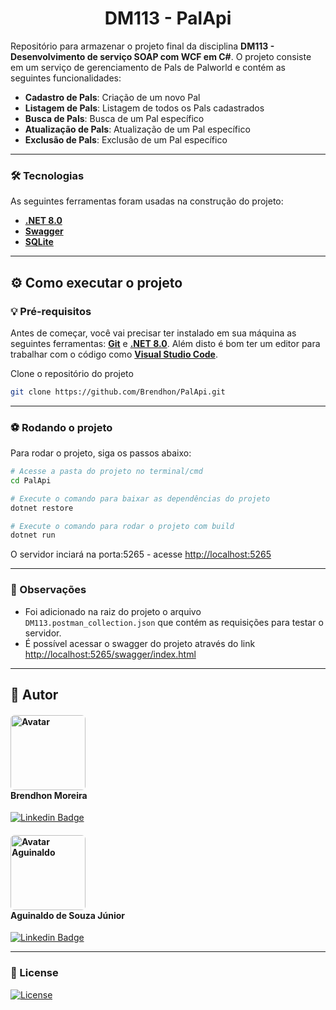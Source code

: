 <h1 align="center">DM113 - PalApi</h1>

Repositório para armazenar o projeto final da disciplina **DM113 - Desenvolvimento de serviço SOAP com WCF em C#**. O projeto consiste em um serviço de gerenciamento de Pals de Palworld e contém as seguintes funcionalidades:

- **Cadastro de Pals**: Criação de um novo Pal
- **Listagem de Pals**: Listagem de todos os Pals cadastrados
- **Busca de Pals**: Busca de um Pal específico
- **Atualização de Pals**: Atualização de um Pal específico
- **Exclusão de Pals**: Exclusão de um Pal específico

---

### 🛠 Tecnologias

As seguintes ferramentas foram usadas na construção do projeto:

- **[.NET 8.0](https://dotnet.microsoft.com/download/dotnet/8.0)**
- **[Swagger](https://swagger.io/)**
- **[SQLite](https://www.sqlite.org/index.html)**

---

## ⚙️ Como executar o projeto

### 💡 Pré-requisitos

Antes de começar, você vai precisar ter instalado em sua máquina as seguintes ferramentas:
**[Git](https://git-scm.com)** e **[.NET 8.0](https://dotnet.microsoft.com/download/dotnet/8.0)**. Além disto é bom ter um editor para trabalhar com o código como **[Visual Studio Code](https://code.visualstudio.com/)**.

Clone o repositório do projeto

```bash
git clone https://github.com/Brendhon/PalApi.git
```

---

### ⚽ Rodando o projeto 

Para rodar o projeto, siga os passos abaixo:

```bash
# Acesse a pasta do projeto no terminal/cmd
cd PalApi

# Execute o comando para baixar as dependências do projeto
dotnet restore

# Execute o comando para rodar o projeto com build
dotnet run
```

O servidor inciará na porta:5265 - acesse <http://localhost:5265>

---

### 👀 Observações

- Foi adicionado na raiz do projeto o arquivo `DM113.postman_collection.json` que contém as requisições para testar o servidor.
- É possível acessar o swagger do projeto através do link <http://localhost:5265/swagger/index.html>

---

## 👥 Autor

<h4>
<img style="border-radius: 5%; margin-right: 30px" src="https://avatars.githubusercontent.com/Brendhon" width="120px;" alt="Avatar"/><br>
Brendhon Moreira
</h4>


[![Linkedin Badge](https://img.shields.io/badge/-Brendhon-blue?style=flat-square&logo=Linkedin&logoColor=white&link=https://www.linkedin.com/in/brendhon-moreira)](https://www.linkedin.com/in/brendhon-moreira)

<h4>
<img style="border-radius: 5%; margin-right: 30px" src="https://avatars.githubusercontent.com/u/50179542?v=4" width="120px;" alt="Avatar Aguinaldo"/><br>
Aguinaldo de Souza Júnior
</h4>


[![Linkedin Badge](https://img.shields.io/badge/-Aguinaldo-blue?style=flat-square&logo=Linkedin&logoColor=white&link=https://www.linkedin.com/in/aguinaldo-fs)](https://www.linkedin.com/in/aguinaldo-fs)

---

### 📝 License
[![License](https://img.shields.io/github/license/Brendhon/Pokedex?style=plastic)](http://badges.mit-license.org)
